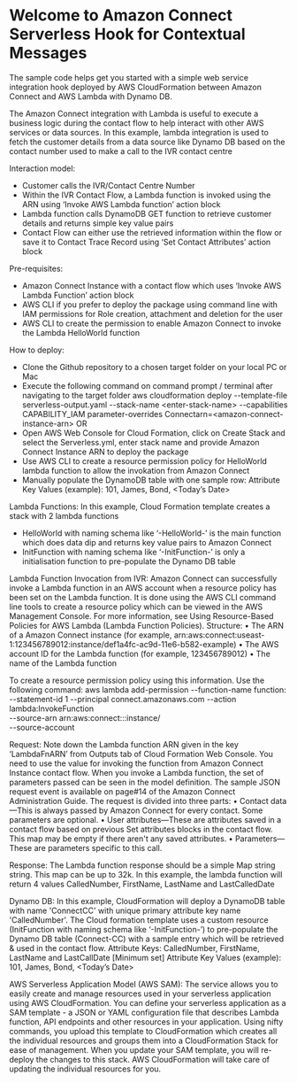 Welcome to Amazon Connect Serverless Hook for Contextual Messages
=================================================================

The sample code helps get you started with a simple web service integration hook deployed by AWS CloudFormation between Amazon Connect and AWS Lambda with Dynamo DB.

The Amazon Connect integration with Lambda is useful to execute a business logic during the contact flow to help interact with other AWS services or data sources. In this example, lambda integration is used to fetch the customer details from a data source like Dynamo DB based on the contact number used to make a call to the IVR contact centre

Interaction model:
- Customer calls the IVR/Contact Centre Number
- Within the IVR Contact Flow, a Lambda function is invoked using the ARN using ‘Invoke AWS Lambda function’ action block
- Lambda function calls DynamoDB GET function to retrieve customer details and returns simple key value pairs
- Contact Flow can either use the retrieved information within the flow or save it to Contact Trace Record using ‘Set Contact Attributes’ action block

Pre-requisites:
- Amazon Connect Instance with a contact flow which uses ‘Invoke AWS Lambda Function’ action block
- AWS CLI if you prefer to deploy the package using command line with IAM permissions for Role creation, attachment and deletion for the user
- AWS CLI to create the permission to enable Amazon Connect to invoke the Lambda HelloWorld function

How to deploy:
- Clone the Github repository to a chosen target folder on your local PC or Mac
- Execute the following command on command prompt / terminal after navigating to the target folder
    aws cloudformation deploy --template-file serverless-output.yaml --stack-name \<enter-stack-name\> --capabilities CAPABILITY_IAM parameter-overrides Connectarn\=\<amazon-connect-instance-arn\>
  OR
- Open AWS Web Console for Cloud Formation, click on Create Stack and select the Serverless.yml, enter stack name and provide Amazon Connect Instance ARN to deploy the package
- Use AWS CLI to create a resource permission policy for HelloWorld lambda function to allow the invokation from Amazon Connect
- Manually populate the DynamoDB table with one sample row: Attribute Key Values (example): 101, James, Bond, <Today’s Date>

Lambda Functions:
In this example, Cloud Formation template creates a stack with 2 lambda functions
- HelloWorld with naming schema like ‘<stackname>-HelloWorld-<random Alpha key>’ is the main function which does data dip and returns key value pairs to Amazon Connect
- InitFunction with naming schema like ‘<stackname>-InitFunction-<random Alpha key>’ is only a initialisation function to pre-populate the Dynamo DB table

Lambda Function Invocation from IVR:
Amazon Connect can successfully invoke a Lambda function in an AWS account when a resource policy has been set on the Lambda function. It is done using the AWS CLI command line tools to create a resource policy which can be viewed in the AWS Management Console. For more information, see Using Resource-Based Policies for AWS Lambda (Lambda Function Policies). Structure:
• The ARN of a Amazon Connect instance (for example, arn:aws:connect:useast-1:123456789012:instance/def1a4fc-ac9d-11e6-b582-example)
• The AWS account ID for the Lambda function (for example, 123456789012)
• The name of the Lambda function

To create a resource permission policy using this information. Use the following command:
aws lambda add-permission --function-name function:<my-lambda-function> \
--statement-id 1 --principal connect.amazonaws.com --action lambda:InvokeFunction \
--source-arn  arn:aws:connect:<AWS Region>:<account ID>:instance/<amazon connect instance ID> \
--source-account <account ID>

Request:
Note down the Lambda function ARN given in the key ‘LambdaFnARN’ from Outputs tab of Cloud Formation Web Console. You need to use the value for invoking the function from Amazon Connect Instance contact flow. When you invoke a Lambda function, the set of parameters passed can be seen in the model definition. The sample JSON request event is available on page#14 of the Amazon Connect Administration Guide. The request is divided into three parts:
• Contact data—This is always passed by Amazon Connect for every contact. Some parameters are optional.
• User attributes—These are attributes saved in a contact flow based on previous Set attributes blocks in the contact flow. 
  This map may be empty if there aren't any saved attributes.
• Parameters—These are parameters specific to this call.

Response:
The Lambda function response should be a simple Map string string. This map can be up to 32k.
In this example, the lambda function will return 4 values CalledNumber, FirstName, LastName and LastCalledDate

Dynamo DB:
In this example, CloudFormation will deploy a DynamoDB table with name 'ConnectCC' with unique primary attribute key name 'CalledNumber'. The Cloud formation template uses a custom resource (InitFunction with naming schema like ‘<stack>-InitFunction-<random Alpha key>’) to pre-populate the Dynamo DB table (Connect-CC) with a sample entry which will be retrieved & used in the contact flow.
Attribute Keys: CalledNumber, FirstName, LastName and LastCallDate [Minimum set]
Attribute Key Values (example): 101, James, Bond, <Today’s Date>

AWS Serverless Application Model (AWS SAM):
The service allows you to easily create and manage resources used in your serverless application using AWS CloudFormation.
You can define your serverless application as a SAM template - a JSON or YAML configuration file that describes Lambda function, API endpoints and other resources in your application. Using nifty commands, you upload this template to CloudFormation which creates all the individual resources and groups them into a CloudFormation Stack for ease of management. When you update your SAM template, you will re-deploy the changes to this stack. AWS CloudFormation will take care of updating the individual resources for you.
